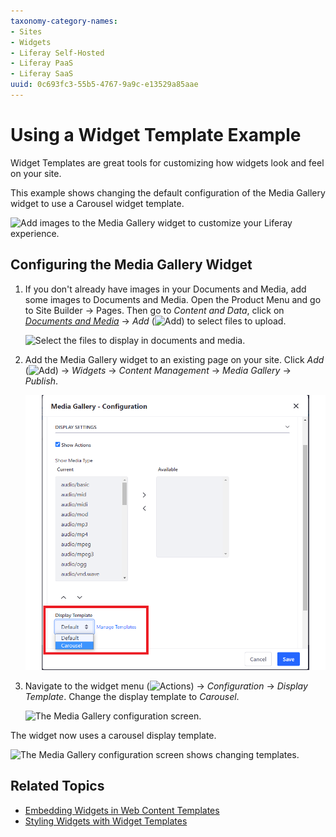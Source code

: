 ```yaml
---
taxonomy-category-names:
- Sites
- Widgets
- Liferay Self-Hosted
- Liferay PaaS
- Liferay SaaS
uuid: 0c693fc3-55b5-4767-9a9c-e13529a85aae
---
```

# Using a Widget Template Example

Widget Templates are great tools for customizing how widgets look and feel on your site.

This example shows changing the default configuration of the Media Gallery widget to use a Carousel widget template.

![Add images to the Media Gallery widget to customize your Liferay experience.](./using-a-widget-template-example/images/04.gif)

## Configuring the Media Gallery Widget

1. If you don't already have images in your Documents and Media, add some images to Documents and Media. Open the Product Menu and go to Site Builder &rarr; Pages. Then go to *Content and Data*, click on [*Documents and Media*](../../../../../content-authoring-and-management/documents-and-media/uploading-and-managing/uploading-files.md) &rarr; *Add* (![Add](../../../../../images/icon-add.png)) to select files to upload.

    ![Select the files to display in documents and media.](./using-a-widget-template-example/images/01.png)

1. Add the Media Gallery widget to an existing page on your site. Click *Add* (![Add](../../../../../images/icon-plus.png)) &rarr; *Widgets* &rarr; *Content Management* &rarr; *Media Gallery* &rarr; *Publish*.

    ![Go to Content and Management in the Widgets section to add the Media Gallery.](./using-a-widget-template-example/images/02.png)

1. Navigate to the widget menu (![Actions](../../../../../images/icon-actions.png)) &rarr; *Configuration* &rarr; *Display Template*. Change the display template to *Carousel*.

    ![The Media Gallery configuration screen.](./using-a-widget-template-example/images/03.png)

  The widget now uses a carousel display template.

![The Media Gallery configuration screen shows changing templates.](./using-a-widget-template-example/images/04.gif)

## Related Topics

- [Embedding Widgets in Web Content Templates](../../../../../content-authoring-and-management/web-content/web-content-templates/embedding-widgets-in-web-content-templates.md)
- [Styling Widgets with Widget Templates](../../../../../site-building/displaying-content/additional-content-display-options/styling-widgets-with-widget-templates.md)
